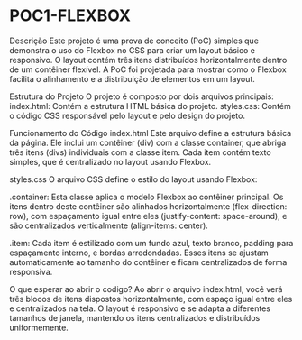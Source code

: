 # POC1-FLEXBOX
Descrição
Este projeto é uma prova de conceito (PoC) simples que demonstra o uso do Flexbox no CSS para criar um layout básico e responsivo. O layout contém três itens distribuídos horizontalmente dentro de um contêiner flexível. A PoC foi projetada para mostrar como o Flexbox facilita o alinhamento e a distribuição de elementos em um layout.

Estrutura do Projeto
O projeto é composto por dois arquivos principais:
index.html: Contém a estrutura HTML básica do projeto.
styles.css: Contém o código CSS responsável pelo layout e pelo design do projeto.

Funcionamento do Código
index.html
Este arquivo define a estrutura básica da página. Ele inclui um contêiner (div) com a classe container, que abriga três itens (divs) individuais com a classe item. Cada item contém texto simples, que é centralizado no layout usando Flexbox.

styles.css
O arquivo CSS define o estilo do layout usando Flexbox:

.container: Esta classe aplica o modelo Flexbox ao contêiner principal. Os itens dentro deste contêiner são alinhados horizontalmente (flex-direction: row), com espaçamento igual entre eles (justify-content: space-around), e são centralizados verticalmente (align-items: center).

.item: Cada item é estilizado com um fundo azul, texto branco, padding para espaçamento interno, e bordas arredondadas. Esses itens se ajustam automaticamente ao tamanho do contêiner e ficam centralizados de forma responsiva.

O que esperar ao abrir o codigo?
Ao abrir o arquivo index.html, você verá três blocos de itens dispostos horizontalmente, com espaço igual entre eles e centralizados na tela. O layout é responsivo e se adapta a diferentes tamanhos de janela, mantendo os itens centralizados e distribuídos uniformemente.
